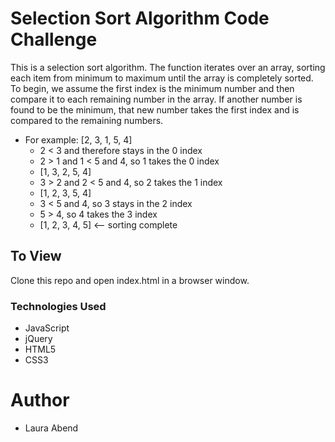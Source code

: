 # Selection Sort Algorithm Code Challenge
This is a selection sort algorithm. The function iterates over an array,
sorting each item from minimum to maximum until the array is completely sorted.
To begin, we assume the first index is the minimum number and then compare it to
each remaining number in the array. If another number is found to be the minimum,
that new number takes the first index and is compared to the remaining numbers.

- For example: [2, 3, 1, 5, 4]
    - 2 < 3 and therefore stays in the 0 index
    - 2 > 1 and 1 < 5 and 4, so 1 takes the 0 index
    - [1, 3, 2, 5, 4]
    - 3 > 2 and 2 < 5 and 4, so 2 takes the 1 index
    - [1, 2, 3, 5, 4]
    - 3 < 5 and 4, so 3 stays in the 2 index
    - 5 > 4, so 4 takes the 3 index
    - [1, 2, 3, 4, 5] <-- sorting complete

## To View
Clone this repo and open index.html in a browser window.

### Technologies Used
- JavaScript
- jQuery
- HTML5
- CSS3

# Author
- Laura Abend

